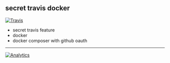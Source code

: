 secret travis docker
--------------------

[![Travis](https://img.shields.io/travis/leodido/secret-travis-docker/master.svg?style=flat-square)](https://travis-ci.org/leodido/secret-travis-docker)

* secret travis feature
* docker
* docker composer with github oauth

---

[![Analytics](https://ga-beacon.appspot.com/UA-49657176-1/secret-travis-docker?flat)](https://github.com/igrigorik/ga-beacon)
